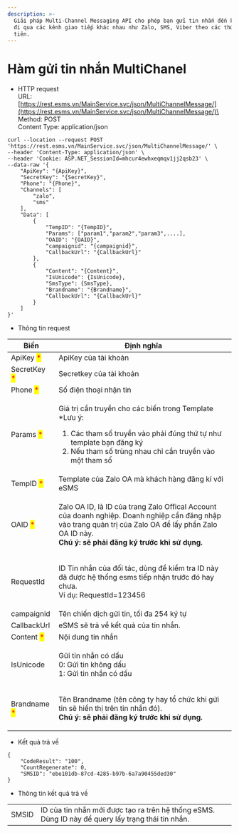 ```yaml
---
description: >-
  Giải pháp Multi-Channel Messaging API cho phép bạn gửi tin nhắn đến khách hàng
  đi qua các kênh giao tiếp khác nhau như Zalo, SMS, Viber theo các thứ tự ưu
  tiên.
---
```


# Hàm gửi tin nhắn MultiChanel

* HTTP request\
  URL: [https://rest.esms.vn/MainService.svc/json/MultiChannelMessage/](https://rest.esms.vn/MainService.svc/json/MultiChannelMessage/)\
  Method: POST\
  Content Type: application/json

```
curl --location --request POST 'https://rest.esms.vn/MainService.svc/json/MultiChannelMessage/' \
--header 'Content-Type: application/json' \
--header 'Cookie: ASP.NET_SessionId=mhcur4ewhxeqmqv1jj2qsb23' \
--data-raw '{
    "ApiKey": "{ApiKey}",
    "SecretKey": "{SecretKey}",
    "Phone": "{Phone}",
    "Channels": [
        "zalo",
        "sms"
    ],
    "Data": [
        {
            "TempID": "{TempID}",
            "Params": ["param1","param2","param3",....],
            "OAID": "{OAID}",
            "campaignid": "{campaignid}",
            "CallbackUrl": "{CallbackUrl}"
        },
        {
            "Content": "{Content}",
            "IsUnicode": {IsUnicode},
            "SmsType": {SmsType},
            "Brandname": "{Brandname}",
            "CallbackUrl": "{CallbackUrl}"
        }
    ]
}'
```

* Thông tin request

| Biến                                         | Định nghĩa                                                                                                                                                                                                                     |
| -------------------------------------------- | ------------------------------------------------------------------------------------------------------------------------------------------------------------------------------------------------------------------------------ |
| ApiKey <mark style="color:red;">\*</mark>    | ApiKey của tài khoản                                                                                                                                                                                                           |
| SecretKey <mark style="color:red;">\*</mark> | Secretkey của tài khoản                                                                                                                                                                                                        |
| Phone <mark style="color:red;">\*</mark>     | Số điện thoại nhận tin                                                                                                                                                                                                         |
| Params <mark style="color:red;">\*</mark>    | <p></p><p>Giá trị cần truyền cho các biến trong Template *Lưu ý:</p><ol><li>Các tham số truyền vào phải đúng thứ tự như template bạn đăng ký</li><li>Nếu tham số trùng nhau chỉ cần truyền vào một tham số</li></ol>           |
| TempID <mark style="color:red;">\*</mark>    | Template của Zalo OA mà khách hàng đăng kí với eSMS                                                                                                                                                                            |
| OAID <mark style="color:red;">\*</mark>      | <p>Zalo OA ID, là ID của trang Zalo Offical Account của doanh nghiệp. Doanh nghiệp cần đăng nhập vào trang quản trị của Zalo OA để lấy phần Zalo OA ID này. <br><strong>Chú ý: sẽ phải đăng ký trước khi sử dụng.</strong></p> |
| RequestId                                    | <p>ID Tin nhắn của đối tác, dùng để kiểm tra ID này đã được hệ thống esms tiếp nhận trước đó hay chưa. <br>Ví dụ: RequestId=123456</p>                                                                                         |
| campaignid                                   | Tên chiến dịch gửi tin, tối đa 254 ký tự                                                                                                                                                                                       |
| CallbackUrl                                  | eSMS sẽ trả về kết quả của tin nhắn.                                                                                                                                                                                           |
| Content <mark style="color:red;">\*</mark>   | Nội dung tin nhắn                                                                                                                                                                                                              |
| IsUnicode                                    | <p>Gửi tin nhắn có dấu<br>0: Gửi tin không dấu<br>1: Gửi tin nhắn có dấu</p>                                                                                                                                                   |
| Brandname <mark style="color:red;">\*</mark> | <p>Tên Brandname (tên công ty hay tổ chức khi gửi tin sẽ hiển thị trên tin nhắn đó). <br><strong>Chú ý: sẽ phải đăng ký trước khi sử dụng.</strong></p>                                                                        |

* Kết quả trả về

```
{
    "CodeResult": "100",
    "CountRegenerate": 0,
    "SMSID": "ebe101db-87cd-4285-b97b-6a7a90455ded30"
}
```

* Thông tin kết quả trả về

|       |                                                                                                   |
| ----- | ------------------------------------------------------------------------------------------------- |
| SMSID | ID của tin nhắn mới được tạo ra trên hệ thống eSMS. Dùng ID này để query lấy trạng thái tin nhắn. |
